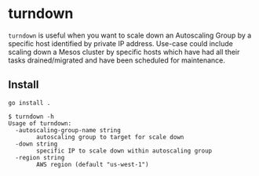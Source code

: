 turndown
========

`turndown` is useful when you want to scale down an Autoscaling Group by
a specific host identified by private IP address. Use-case could include
scaling down a Mesos cluster by specific hosts which have had all their tasks
drained/migrated and have been scheduled for maintenance.

## Install

`go install .`


```
$ turndown -h
Usage of turndown:
  -autoscaling-group-name string
        autoscaling group to target for scale down
  -down string
        specific IP to scale down within autoscaling group
  -region string
        AWS region (default "us-west-1")
```
